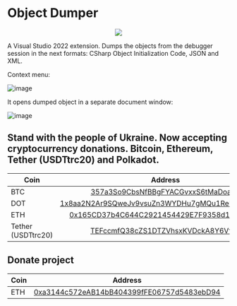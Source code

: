 # Object Dumper

<p align="center">
 <a href="https://marketplace.visualstudio.com/items?itemName=YevhenCherkes.YellowFlavorObjectDumper"><img src="https://img.shields.io/visual-studio-marketplace/v/YevhenCherkes.YellowFlavorObjectDumper"></a>
</p>

A Visual Studio 2022 extension. Dumps the objects from the debugger session in the next formats: CSharp Object Initialization Code, JSON and XML.

Context menu:

![image](https://user-images.githubusercontent.com/13467759/167089195-48c9d10d-8f0c-412b-b316-20392e2ac9c9.png)

It opens dumped object in a separate document window:

![image](https://user-images.githubusercontent.com/13467759/167089587-4176db13-8136-4103-8003-0dc9bab42609.png)

## Stand with the people of Ukraine. Now accepting cryptocurrency donations. Bitcoin, Ethereum, Tether (USDTtrc20) and Polkadot.

| Coin                        | Address |
| --------------------------  |:-------------:|
| BTC                         | [357a3So9CbsNfBBgFYACGvxxS6tMaDoa1P](https://www.blockchain.com/en/btc/address/357a3So9CbsNfBBgFYACGvxxS6tMaDoa1P) |
| DOT                         | [1x8aa2N2Ar9SQweJv9vsuZn3WYDHu7gMQu1RePjZuBe33Hv](https://polkadot.subscan.io/account/1x8aa2N2Ar9SQweJv9vsuZn3WYDHu7gMQu1RePjZuBe33Hv) |
| ETH                         | [0x165CD37b4C644C2921454429E7F9358d18A45e14](https://www.blockchain.com/en/eth/address/0x165CD37b4C644C2921454429E7F9358d18A45e14) |
| Tether (USDTtrc20)          | [TEFccmfQ38cZS1DTZVhsxKVDckA8Y6VfCy](https://usdt.tokenview.com/en/address/TEFccmfQ38cZS1DTZVhsxKVDckA8Y6VfCy) |

## Donate project

| Coin           | Address |
| -------------  |:-------------:|
| ETH            | [0xa3144c572eAB14bB404399fFE06757d5483ebD94](https://www.blockchain.com/en/eth/address/0xa3144c572eAB14bB404399fFE06757d5483ebD94) |
